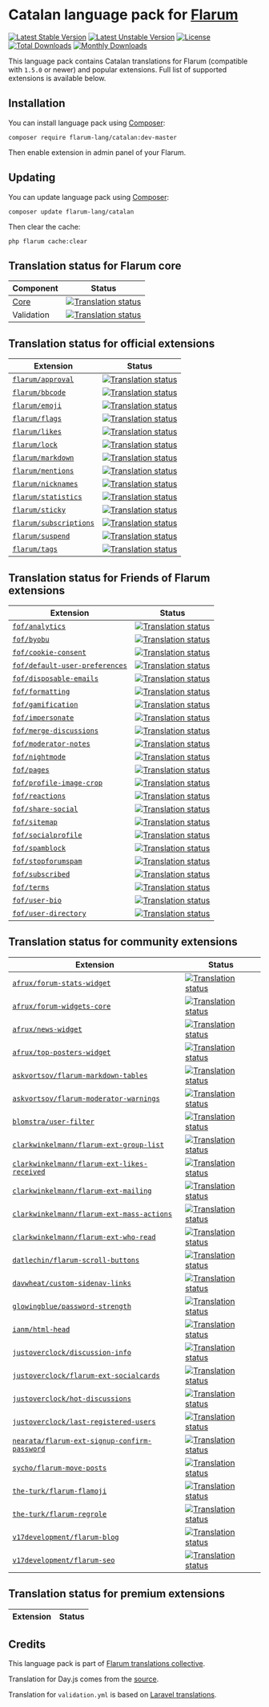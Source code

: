 # Catalan language pack for [Flarum](https://flarum.org/)

[![Latest Stable Version](https://img.shields.io/packagist/v/flarum-lang/catalan?color=success&label=stable)](https://packagist.org/packages/flarum-lang/catalan) 
[![Latest Unstable Version](https://img.shields.io/packagist/v/flarum-lang/catalan?include_prereleases&label=unstable)](https://packagist.org/packages/flarum-lang/catalan) 
[![License](https://img.shields.io/packagist/l/flarum-lang/catalan)](https://packagist.org/packages/flarum-lang/catalan) 
[![Total Downloads](https://img.shields.io/packagist/dt/flarum-lang/catalan)](https://packagist.org/packages/flarum-lang/catalan/stats) 
[![Monthly Downloads](https://img.shields.io/packagist/dm/flarum-lang/catalan)](https://packagist.org/packages/flarum-lang/catalan/stats) 

This language pack contains Catalan translations for Flarum (compatible with `1.5.0` or newer) and popular extensions. Full list of supported extensions is available below.


## Installation

You can install language pack using [Composer](https://getcomposer.org/):

```console
composer require flarum-lang/catalan:dev-master
```

Then enable extension in admin panel of your Flarum.


## Updating

You can update language pack using [Composer](https://getcomposer.org/):

```console
composer update flarum-lang/catalan
```

Then clear the cache:

```console
php flarum cache:clear
```


## Translation status for Flarum core

| Component | Status |
| --- | --- |
| [Core](https://github.com/flarum/flarum-core) | [![Translation status](https://weblate.rob006.net/widgets/flarum/ca/core/svg-badge.svg)](https://weblate.rob006.net/projects/flarum/core/ca/) |
| Validation | [![Translation status](https://weblate.rob006.net/widgets/flarum/ca/validation/svg-badge.svg)](https://weblate.rob006.net/projects/flarum/validation/ca/) |


## Translation status for official extensions

<!-- flarum-extensions-list-start -->

| Extension | Status |
| --- | --- |
| [`flarum/approval`](https://github.com/flarum/approval) | [![Translation status](https://weblate.rob006.net/widgets/flarum/ca/flarum-approval/svg-badge.svg)](https://weblate.rob006.net/projects/flarum/flarum-approval/ca/) |
| [`flarum/bbcode`](https://github.com/flarum/bbcode) | [![Translation status](https://weblate.rob006.net/widgets/flarum/ca/flarum-bbcode/svg-badge.svg)](https://weblate.rob006.net/projects/flarum/flarum-bbcode/ca/) |
| [`flarum/emoji`](https://github.com/flarum/emoji) | [![Translation status](https://weblate.rob006.net/widgets/flarum/ca/flarum-emoji/svg-badge.svg)](https://weblate.rob006.net/projects/flarum/flarum-emoji/ca/) |
| [`flarum/flags`](https://github.com/flarum/flags) | [![Translation status](https://weblate.rob006.net/widgets/flarum/ca/flarum-flags/svg-badge.svg)](https://weblate.rob006.net/projects/flarum/flarum-flags/ca/) |
| [`flarum/likes`](https://github.com/flarum/likes) | [![Translation status](https://weblate.rob006.net/widgets/flarum/ca/flarum-likes/svg-badge.svg)](https://weblate.rob006.net/projects/flarum/flarum-likes/ca/) |
| [`flarum/lock`](https://github.com/flarum/lock) | [![Translation status](https://weblate.rob006.net/widgets/flarum/ca/flarum-lock/svg-badge.svg)](https://weblate.rob006.net/projects/flarum/flarum-lock/ca/) |
| [`flarum/markdown`](https://github.com/flarum/markdown) | [![Translation status](https://weblate.rob006.net/widgets/flarum/ca/flarum-markdown/svg-badge.svg)](https://weblate.rob006.net/projects/flarum/flarum-markdown/ca/) |
| [`flarum/mentions`](https://github.com/flarum/mentions) | [![Translation status](https://weblate.rob006.net/widgets/flarum/ca/flarum-mentions/svg-badge.svg)](https://weblate.rob006.net/projects/flarum/flarum-mentions/ca/) |
| [`flarum/nicknames`](https://github.com/flarum/nicknames) | [![Translation status](https://weblate.rob006.net/widgets/flarum/ca/flarum-nicknames/svg-badge.svg)](https://weblate.rob006.net/projects/flarum/flarum-nicknames/ca/) |
| [`flarum/statistics`](https://github.com/flarum/statistics) | [![Translation status](https://weblate.rob006.net/widgets/flarum/ca/flarum-statistics/svg-badge.svg)](https://weblate.rob006.net/projects/flarum/flarum-statistics/ca/) |
| [`flarum/sticky`](https://github.com/flarum/sticky) | [![Translation status](https://weblate.rob006.net/widgets/flarum/ca/flarum-sticky/svg-badge.svg)](https://weblate.rob006.net/projects/flarum/flarum-sticky/ca/) |
| [`flarum/subscriptions`](https://github.com/flarum/subscriptions) | [![Translation status](https://weblate.rob006.net/widgets/flarum/ca/flarum-subscriptions/svg-badge.svg)](https://weblate.rob006.net/projects/flarum/flarum-subscriptions/ca/) |
| [`flarum/suspend`](https://github.com/flarum/suspend) | [![Translation status](https://weblate.rob006.net/widgets/flarum/ca/flarum-suspend/svg-badge.svg)](https://weblate.rob006.net/projects/flarum/flarum-suspend/ca/) |
| [`flarum/tags`](https://github.com/flarum/tags) | [![Translation status](https://weblate.rob006.net/widgets/flarum/ca/flarum-tags/svg-badge.svg)](https://weblate.rob006.net/projects/flarum/flarum-tags/ca/) |

<!-- flarum-extensions-list-stop -->


## Translation status for Friends of Flarum extensions

<!-- fof-extensions-list-start -->

| Extension | Status |
| --- | --- |
| [`fof/analytics`](https://github.com/FriendsOfFlarum/analytics) | [![Translation status](https://weblate.rob006.net/widgets/flarum/ca/fof-analytics/svg-badge.svg)](https://weblate.rob006.net/projects/flarum/fof-analytics/ca/) |
| [`fof/byobu`](https://github.com/FriendsOfFlarum/byobu) | [![Translation status](https://weblate.rob006.net/widgets/flarum/ca/fof-byobu/svg-badge.svg)](https://weblate.rob006.net/projects/flarum/fof-byobu/ca/) |
| [`fof/cookie-consent`](https://github.com/FriendsOfFlarum/cookie-consent) | [![Translation status](https://weblate.rob006.net/widgets/flarum/ca/fof-cookie-consent/svg-badge.svg)](https://weblate.rob006.net/projects/flarum/fof-cookie-consent/ca/) |
| [`fof/default-user-preferences`](https://github.com/FriendsOfFlarum/default-user-preferences) | [![Translation status](https://weblate.rob006.net/widgets/flarum/ca/fof-default-user-preferences/svg-badge.svg)](https://weblate.rob006.net/projects/flarum/fof-default-user-preferences/ca/) |
| [`fof/disposable-emails`](https://github.com/FriendsOfFlarum/disposable-emails) | [![Translation status](https://weblate.rob006.net/widgets/flarum/ca/fof-disposable-emails/svg-badge.svg)](https://weblate.rob006.net/projects/flarum/fof-disposable-emails/ca/) |
| [`fof/formatting`](https://github.com/FriendsOfFlarum/formatting) | [![Translation status](https://weblate.rob006.net/widgets/flarum/ca/fof-formatting/svg-badge.svg)](https://weblate.rob006.net/projects/flarum/fof-formatting/ca/) |
| [`fof/gamification`](https://github.com/FriendsOfFlarum/gamification) | [![Translation status](https://weblate.rob006.net/widgets/flarum/ca/fof-gamification/svg-badge.svg)](https://weblate.rob006.net/projects/flarum/fof-gamification/ca/) |
| [`fof/impersonate`](https://github.com/FriendsOfFlarum/impersonate) | [![Translation status](https://weblate.rob006.net/widgets/flarum/ca/fof-impersonate/svg-badge.svg)](https://weblate.rob006.net/projects/flarum/fof-impersonate/ca/) |
| [`fof/merge-discussions`](https://github.com/FriendsOfFlarum/merge-discussions) | [![Translation status](https://weblate.rob006.net/widgets/flarum/ca/fof-merge-discussions/svg-badge.svg)](https://weblate.rob006.net/projects/flarum/fof-merge-discussions/ca/) |
| [`fof/moderator-notes`](https://github.com/FriendsOfFlarum/moderator-notes) | [![Translation status](https://weblate.rob006.net/widgets/flarum/ca/fof-moderator-notes/svg-badge.svg)](https://weblate.rob006.net/projects/flarum/fof-moderator-notes/ca/) |
| [`fof/nightmode`](https://github.com/FriendsOfFlarum/nightmode) | [![Translation status](https://weblate.rob006.net/widgets/flarum/ca/fof-nightmode/svg-badge.svg)](https://weblate.rob006.net/projects/flarum/fof-nightmode/ca/) |
| [`fof/pages`](https://github.com/FriendsOfFlarum/pages) | [![Translation status](https://weblate.rob006.net/widgets/flarum/ca/fof-pages/svg-badge.svg)](https://weblate.rob006.net/projects/flarum/fof-pages/ca/) |
| [`fof/profile-image-crop`](https://github.com/FriendsOfFlarum/profile-image-crop) | [![Translation status](https://weblate.rob006.net/widgets/flarum/ca/fof-profile-image-crop/svg-badge.svg)](https://weblate.rob006.net/projects/flarum/fof-profile-image-crop/ca/) |
| [`fof/reactions`](https://github.com/FriendsOfFlarum/reactions) | [![Translation status](https://weblate.rob006.net/widgets/flarum/ca/fof-reactions/svg-badge.svg)](https://weblate.rob006.net/projects/flarum/fof-reactions/ca/) |
| [`fof/share-social`](https://github.com/FriendsOfFlarum/share-social) | [![Translation status](https://weblate.rob006.net/widgets/flarum/ca/fof-share-social/svg-badge.svg)](https://weblate.rob006.net/projects/flarum/fof-share-social/ca/) |
| [`fof/sitemap`](https://github.com/FriendsOfFlarum/sitemap) | [![Translation status](https://weblate.rob006.net/widgets/flarum/ca/fof-sitemap/svg-badge.svg)](https://weblate.rob006.net/projects/flarum/fof-sitemap/ca/) |
| [`fof/socialprofile`](https://github.com/FriendsOfFlarum/socialprofile) | [![Translation status](https://weblate.rob006.net/widgets/flarum/ca/fof-socialprofile/svg-badge.svg)](https://weblate.rob006.net/projects/flarum/fof-socialprofile/ca/) |
| [`fof/spamblock`](https://github.com/FriendsOfFlarum/spamblock) | [![Translation status](https://weblate.rob006.net/widgets/flarum/ca/fof-spamblock/svg-badge.svg)](https://weblate.rob006.net/projects/flarum/fof-spamblock/ca/) |
| [`fof/stopforumspam`](https://github.com/FriendsOfFlarum/stopforumspam) | [![Translation status](https://weblate.rob006.net/widgets/flarum/ca/fof-stopforumspam/svg-badge.svg)](https://weblate.rob006.net/projects/flarum/fof-stopforumspam/ca/) |
| [`fof/subscribed`](https://github.com/FriendsOfFlarum/subscribed) | [![Translation status](https://weblate.rob006.net/widgets/flarum/ca/fof-subscribed/svg-badge.svg)](https://weblate.rob006.net/projects/flarum/fof-subscribed/ca/) |
| [`fof/terms`](https://github.com/FriendsOfFlarum/terms) | [![Translation status](https://weblate.rob006.net/widgets/flarum/ca/fof-terms/svg-badge.svg)](https://weblate.rob006.net/projects/flarum/fof-terms/ca/) |
| [`fof/user-bio`](https://github.com/FriendsOfFlarum/user-bio) | [![Translation status](https://weblate.rob006.net/widgets/flarum/ca/fof-user-bio/svg-badge.svg)](https://weblate.rob006.net/projects/flarum/fof-user-bio/ca/) |
| [`fof/user-directory`](https://github.com/FriendsOfFlarum/user-directory) | [![Translation status](https://weblate.rob006.net/widgets/flarum/ca/fof-user-directory/svg-badge.svg)](https://weblate.rob006.net/projects/flarum/fof-user-directory/ca/) |

<!-- fof-extensions-list-stop -->


## Translation status for community extensions

<!-- various-extensions-list-start -->

| Extension | Status |
| --- | --- |
| [`afrux/forum-stats-widget`](https://github.com/afrux/forum-stats-widget) | [![Translation status](https://weblate.rob006.net/widgets/flarum/ca/afrux-forum-stats-widget/svg-badge.svg)](https://weblate.rob006.net/projects/flarum/afrux-forum-stats-widget/ca/) |
| [`afrux/forum-widgets-core`](https://github.com/afrux/forum-widgets-core) | [![Translation status](https://weblate.rob006.net/widgets/flarum/ca/afrux-forum-widgets-core/svg-badge.svg)](https://weblate.rob006.net/projects/flarum/afrux-forum-widgets-core/ca/) |
| [`afrux/news-widget`](https://github.com/afrux/news-widget) | [![Translation status](https://weblate.rob006.net/widgets/flarum/ca/afrux-news-widget/svg-badge.svg)](https://weblate.rob006.net/projects/flarum/afrux-news-widget/ca/) |
| [`afrux/top-posters-widget`](https://github.com/afrux/top-posters-widget) | [![Translation status](https://weblate.rob006.net/widgets/flarum/ca/afrux-top-posters-widget/svg-badge.svg)](https://weblate.rob006.net/projects/flarum/afrux-top-posters-widget/ca/) |
| [`askvortsov/flarum-markdown-tables`](https://github.com/askvortsov1/flarum-markdown-tables) | [![Translation status](https://weblate.rob006.net/widgets/flarum/ca/askvortsov-markdown-tables/svg-badge.svg)](https://weblate.rob006.net/projects/flarum/askvortsov-markdown-tables/ca/) |
| [`askvortsov/flarum-moderator-warnings`](https://github.com/askvortsov1/flarum-moderator-warnings) | [![Translation status](https://weblate.rob006.net/widgets/flarum/ca/askvortsov-moderator-warnings/svg-badge.svg)](https://weblate.rob006.net/projects/flarum/askvortsov-moderator-warnings/ca/) |
| [`blomstra/user-filter`](https://github.com/blomstra/flarum-ext-user-filter) | [![Translation status](https://weblate.rob006.net/widgets/flarum/ca/blomstra-user-filter/svg-badge.svg)](https://weblate.rob006.net/projects/flarum/blomstra-user-filter/ca/) |
| [`clarkwinkelmann/flarum-ext-group-list`](https://github.com/clarkwinkelmann/flarum-ext-group-list) | [![Translation status](https://weblate.rob006.net/widgets/flarum/ca/clarkwinkelmann-group-list/svg-badge.svg)](https://weblate.rob006.net/projects/flarum/clarkwinkelmann-group-list/ca/) |
| [`clarkwinkelmann/flarum-ext-likes-received`](https://github.com/clarkwinkelmann/flarum-ext-likes-received) | [![Translation status](https://weblate.rob006.net/widgets/flarum/ca/clarkwinkelmann-likes-received/svg-badge.svg)](https://weblate.rob006.net/projects/flarum/clarkwinkelmann-likes-received/ca/) |
| [`clarkwinkelmann/flarum-ext-mailing`](https://github.com/clarkwinkelmann/flarum-ext-mailing) | [![Translation status](https://weblate.rob006.net/widgets/flarum/ca/clarkwinkelmann-mailing/svg-badge.svg)](https://weblate.rob006.net/projects/flarum/clarkwinkelmann-mailing/ca/) |
| [`clarkwinkelmann/flarum-ext-mass-actions`](https://github.com/clarkwinkelmann/flarum-ext-mass-actions) | [![Translation status](https://weblate.rob006.net/widgets/flarum/ca/clarkwinkelmann-mass-actions/svg-badge.svg)](https://weblate.rob006.net/projects/flarum/clarkwinkelmann-mass-actions/ca/) |
| [`clarkwinkelmann/flarum-ext-who-read`](https://github.com/clarkwinkelmann/flarum-ext-who-read) | [![Translation status](https://weblate.rob006.net/widgets/flarum/ca/clarkwinkelmann-who-read/svg-badge.svg)](https://weblate.rob006.net/projects/flarum/clarkwinkelmann-who-read/ca/) |
| [`datlechin/flarum-scroll-buttons`](https://github.com/datlechin/flarum-scroll-buttons) | [![Translation status](https://weblate.rob006.net/widgets/flarum/ca/datlechin-scroll-buttons/svg-badge.svg)](https://weblate.rob006.net/projects/flarum/datlechin-scroll-buttons/ca/) |
| [`davwheat/custom-sidenav-links`](https://github.com/davwheat/flarum-ext-custom-sidenav-links) | [![Translation status](https://weblate.rob006.net/widgets/flarum/ca/davwheat-custom-sidenav-links/svg-badge.svg)](https://weblate.rob006.net/projects/flarum/davwheat-custom-sidenav-links/ca/) |
| [`glowingblue/password-strength`](https://github.com/glowingblue/flarum-ext-password-strength) | [![Translation status](https://weblate.rob006.net/widgets/flarum/ca/glowingblue-password-strength/svg-badge.svg)](https://weblate.rob006.net/projects/flarum/glowingblue-password-strength/ca/) |
| [`ianm/html-head`](https://github.com/imorland/html-head) | [![Translation status](https://weblate.rob006.net/widgets/flarum/ca/ianm-html-head/svg-badge.svg)](https://weblate.rob006.net/projects/flarum/ianm-html-head/ca/) |
| [`justoverclock/discussion-info`](https://github.com/justoverclockl/discussions-info) | [![Translation status](https://weblate.rob006.net/widgets/flarum/ca/justoverclock-discussion-info/svg-badge.svg)](https://weblate.rob006.net/projects/flarum/justoverclock-discussion-info/ca/) |
| [`justoverclock/flarum-ext-socialcards`](https://github.com/justoverclockl/flarum-ext-socialcards) | [![Translation status](https://weblate.rob006.net/widgets/flarum/ca/justoverclock-socialcards/svg-badge.svg)](https://weblate.rob006.net/projects/flarum/justoverclock-socialcards/ca/) |
| [`justoverclock/hot-discussions`](https://github.com/justoverclockl/hot-discussions) | [![Translation status](https://weblate.rob006.net/widgets/flarum/ca/justoverclock-hot-discussions/svg-badge.svg)](https://weblate.rob006.net/projects/flarum/justoverclock-hot-discussions/ca/) |
| [`justoverclock/last-registered-users`](https://github.com/justoverclockl/last-registered-users) | [![Translation status](https://weblate.rob006.net/widgets/flarum/ca/justoverclock-last-registered-users/svg-badge.svg)](https://weblate.rob006.net/projects/flarum/justoverclock-last-registered-users/ca/) |
| [`nearata/flarum-ext-signup-confirm-password`](https://github.com/Nearata/flarum-ext-signup-confirm-password) | [![Translation status](https://weblate.rob006.net/widgets/flarum/ca/nearata-signup-confirm-password/svg-badge.svg)](https://weblate.rob006.net/projects/flarum/nearata-signup-confirm-password/ca/) |
| [`sycho/flarum-move-posts`](https://github.com/SychO9/flarum-move-posts) | [![Translation status](https://weblate.rob006.net/widgets/flarum/ca/sycho-move-posts/svg-badge.svg)](https://weblate.rob006.net/projects/flarum/sycho-move-posts/ca/) |
| [`the-turk/flarum-flamoji`](https://github.com/the-turk/flarum-flamoji) | [![Translation status](https://weblate.rob006.net/widgets/flarum/ca/the-turk-flamoji/svg-badge.svg)](https://weblate.rob006.net/projects/flarum/the-turk-flamoji/ca/) |
| [`the-turk/flarum-regrole`](https://github.com/the-turk/flarum-regrole) | [![Translation status](https://weblate.rob006.net/widgets/flarum/ca/the-turk-regrole/svg-badge.svg)](https://weblate.rob006.net/projects/flarum/the-turk-regrole/ca/) |
| [`v17development/flarum-blog`](https://github.com/v17development/flarum-blog) | [![Translation status](https://weblate.rob006.net/widgets/flarum/ca/v17development-blog/svg-badge.svg)](https://weblate.rob006.net/projects/flarum/v17development-blog/ca/) |
| [`v17development/flarum-seo`](https://github.com/v17development/flarum-seo) | [![Translation status](https://weblate.rob006.net/widgets/flarum/ca/v17development-seo/svg-badge.svg)](https://weblate.rob006.net/projects/flarum/v17development-seo/ca/) |

<!-- various-extensions-list-stop -->


## Translation status for premium extensions

<!-- premium-extensions-list-start -->

| Extension | Status |
| --- | --- |

<!-- premium-extensions-list-stop -->


## Credits

This language pack is part of [Flarum translations collective](https://github.com/rob006-software/flarum-translations).

Translation for Day.js comes from the [source](https://github.com/iamkun/dayjs/blob/v1.10.4/src/locale/ca.js).

Translation for `validation.yml` is based on [Laravel translations](https://github.com/Laravel-Lang/lang/blob/8.1.3/src/ca/validation.php).
